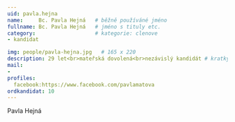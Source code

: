```yaml
---
uid: pavla.hejna
name:     Bc. Pavla Hejná  	# běžně používáné jméno
fullname: Bc. Pavla Hejná  	# jméno s tituly etc.
category:                   # kategorie: clenove
- kandidat

img: people/pavla-hejna.jpg   # 165 x 220
description: 29 let<br>mateřská dovolená<br>nezávislý kandidát # kratký popis, max 160 znaků
mail:
- 
profiles:
  facebook:https://www.facebook.com/pavlamatova
ordkandidat: 10
---
```

Pavla Hejná
